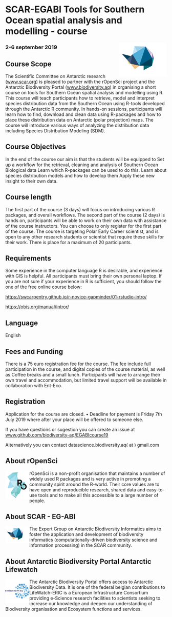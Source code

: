 # SCAR-EGABI Tools for Southern Ocean spatial analysis and modelling - course

<img src="/images/EGABI_logo.svg" alt="EG-ABI Logo"
	title="EG-ABI Logo" width="150"  align="right"/>

### 2-6 september 2019
## Course Scope

The Scientific Committee on Antarctic research (www.scar.org) is pleased to partner with the rOpenSci project and the Antarctic Biodiversity Portal (www.biodiversity.aq) in organising a short course on tools for Southern Ocean spatial analysis and modelling using R.
This course will teach participants how to retrieve, model and interpret species distribution data from the Southern Ocean using R-tools developed through the Antarctic R community. In hands-on sessions, participants will learn how to find, download and clean data using R-packages and how to place these distribution data on Antarctic (polar projection) maps. The course will introduce various ways of analyzing the distribution data including  Species Distribution Modeling (SDM). 

## Course Objectives
In the end of the course our aim is that the students will be equipped to
Set up a workflow for the retrieval, cleaning and analysis of Southern Ocean Biological data
Learn which R-packages can be used to do this.
Learn about species distribution models and how to develop them
Apply these new insight to their own data.

## Course length
The first part of the course (3 days)  will focus on introducing various R packages, and overall workflows. The second part of the course (2 days) is hands on, participants will be able to work on their own data with assistance of the course instructors. You can choose to only register for the first part of the course.
The course is targeting Polar Early Career scientist, and is open to any other research students or scientist that require these skills for their work. There is place for a maximum of 20 participants.


## Requirements
Some experience in the computer language R is desirable, and experience with GIS is helpful. All participants must bring their own personal laptop.
If you are not sure if your experience in R is sufficient, you should follow the one of the free online course below:

https://swcarpentry.github.io/r-novice-gapminder/01-rstudio-intro/

https://obis.org/manual/intror/


## Language	
English

## Fees and Funding
There is a 75 euro registration fee for the course.
The fee include full participation in the course, and digital copies of the course material, as well as Coffee breaks and a small lunch.
Participants will have to arrange their own travel and accommodation, but limited travel support will be available in collaboration with Ent-Eco.

## Registration
Application for the course are closed.
• Deadline for payment is Friday 7th July 2019 where after your place will be offered to someone else.

If you have questions or sugestion you can create an issue at www.github.com/biodiversity-aq/EGABIcourse19

Alternatively you can contact datascience.biodiversity.aq( at ) gmail.com

## About rOpenSci 

<img src="/images/icon_short_color.svg" alt="rOpenSci"
	title="rOpenSci Logo" width="75"  align="left"/>
	
rOpenSci is a non-profit organisation that maintains a number of widely used R packages and is very active in promoting a community spirit around the R-world. Their core values are to have open and reproducible research, shared data and easy-to-use tools and to make all this accessible to a large number of people.



## About SCAR - EG-ABI

<img src="/images/EGABI_logo.svg" alt="EG-ABI Logo"
	title="EG-ABI Logo" width="75"  align="left"/>

The Expert Group on Antarctic Biodiversity Informatics aims to foster the application and development of biodiversity informatics (computationally-driven biodiversity science and information processing) in the SCAR community.



## About Antarctic Biodiversity Portal Antarctic Lifewatch

<img src="/images/AntaBIF_Logo.jpg" alt="Antarctic Biodiversity Portal"
	title="Antarctic Biodiversity Portal" width="75"  align="left"/>

The Antarctic Biodiversity Portal offers access to Antarctic Biodiversity Data. It is one of the federal belgian contributions to LifeWatch-ERIC is a European Infrastructure Consortium providing e-Science research facilities to scientists seeking to increase our knowledge and deepen our understanding of Biodiversity organisation and Ecosystem functions and services.

